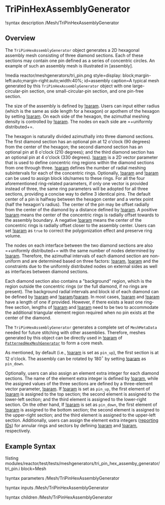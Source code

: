 # TriPinHexAssemblyGenerator

!syntax description /Mesh/TriPinHexAssemblyGenerator

## Overview

The `TriPinHexAssemblyGenerator` object generates a 2D hexagonal assembly mesh consisting of three diamond sections. Each of these sections may contain one pin defined as a series of concentric circles. An example of such an assembly mesh is illustrated in [assembly].

!media reactor/meshgenerators/tri_pin.png
      style=display: block;margin-left:auto;margin-right:auto;width:40%;
      id=assembly
      caption=A typical mesh generated by this `TriPinHexAssemblyGenerator` object with one large-circular-pin section, one small-circular-pin section, and one pin-free section.

The size of the assembly is defined by [!param](/Mesh/TriPinHexAssemblyGenerator/hexagon_size). Users can input either radius (which is the same as side length for a hexagon) or apothem of the hexagon by setting [!param](/Mesh/TriPinHexAssemblyGenerator/hexagon_size_style). On each side of the hexagon, the azimuthal meshing density is controlled by [!param](/Mesh/TriPinHexAssemblyGenerator/num_sectors_per_side). The nodes on each side are =+uniformly distributed+=.

The hexagon is naturally divided azimuthally into three diamond sections. The first diamond section has an optional pin at 12 o'clock (90 degrees) from the center of the hexagon; the second diamond section has an optional pin at 8 o'clock (210 degrees); and the third diamond section has an optional pin at 4 o'clock (330 degrees). [!param](/Mesh/TriPinHexAssemblyGenerator/ring_radii) is a 2D vector parameter that is used to define concentric ring regions within the diamond sections from one through three. [!param](/Mesh/TriPinHexAssemblyGenerator/ring_intervals) defines the number of radial meshing subintervals for each of the concentric rings. Optionally, [!param](/Mesh/TriPinHexAssemblyGenerator/ring_block_ids) and [!param](/Mesh/TriPinHexAssemblyGenerator/ring_block_names) can be used to assign block ids/names to these rings. For all the four aforementioned ring-related parameters, if only one vector is provided instead of three, the same ring parameters will be adopted for all three sections, providing a concise way to define 3 identical pins. The default center of a pin is halfway between the hexagon center and a vertex point (half the hexagon's radius). The center of the pin may be offset radially from the center of the diamond by a distance defined by [!param](/Mesh/TriPinHexAssemblyGenerator/ring_offset). A positive [!param](/Mesh/TriPinHexAssemblyGenerator/ring_offset) means the center of the concentric rings is radially offset towards to the assembly boundary. A negative [!param](/Mesh/TriPinHexAssemblyGenerator/ring_offset) means the center of the concentric rings is radially offset closer to the assembly center. Users can set [!param](/Mesh/TriPinHexAssemblyGenerator/preserve_volumes) as `true` to correct the polygonization effect and preserve ring volume.

The nodes on each interface between the two diamond sections are also =+uniformly distributed+= with the same number of nodes determined by [!param](/Mesh/TriPinHexAssemblyGenerator/num_sectors_per_side). Therefore, the azimuthal intervals of each diamond section are non-uniform and are determined based on three factors: [!param](/Mesh/TriPinHexAssemblyGenerator/num_sectors_per_side), [!param](/Mesh/TriPinHexAssemblyGenerator/ring_offset) and the constraints due to the uniformly distributed nodes on external sides as well as interfaces between diamond sections.

Each diamond section also contains a "background" region, which is the region outside the concentric rings (or the full diamond, if no rings are present). The background radial intervals and block id of each diamond can be defined by [!param](/Mesh/TriPinHexAssemblyGenerator/background_intervals) and [!param](/Mesh/TriPinHexAssemblyGenerator/background_block_ids)/[!param](/Mesh/TriPinHexAssemblyGenerator/background_block_names). In most cases, [!param](/Mesh/TriPinHexAssemblyGenerator/background_block_ids) and [!param](/Mesh/TriPinHexAssemblyGenerator/background_block_names) have a length of one if provided. However, if there exists a least one ring-free section, lengths of [!param](/Mesh/TriPinHexAssemblyGenerator/background_block_ids) and [!param](/Mesh/TriPinHexAssemblyGenerator/background_block_names) need to be two to accommodate the additional triangular element region required when no pin exists at the center of the diamond.

The `TriPinHexAssemblyGenerator` generates a complete set of `MeshMetaData` needed for future stitching with other assemblies. Therefore, meshes generated by this object can be directly used in [!param](/Mesh/PatternedHexMeshGenerator/inputs) of [`PatternedHexMeshGenerator`](/PatternedHexMeshGenerator.md) to form a core mesh.

As mentioned, by default (i.e., [!param](/Mesh/TriPinHexAssemblyGenerator/assembly_orientation) is set as `pin_up`), the first section is at 12 o'clock. The assembly can be rotated by 180$^{\circ}$ by setting [!param](/Mesh/TriPinHexAssemblyGenerator/assembly_orientation) as `pin_down`.

Optionally, users can also assign an element extra integer for each diamond sections. The name of the element extra integer is defined by [!param](/Mesh/TriPinHexAssemblyGenerator/pin_id_name), while the assigned values of the three sections are defined by a three-element vector parameter, [!param](/Mesh/TriPinHexAssemblyGenerator/pin_id_values). If [!param](/Mesh/TriPinHexAssemblyGenerator/assembly_orientation) is set as `pin_up`, the first element of [!param](/Mesh/TriPinHexAssemblyGenerator/pin_id_values) is assigned to the top section; the second element is assigned to the lower-left section; and the third element is assigned to the lower-right section. On the other hand,  If [!param](/Mesh/TriPinHexAssemblyGenerator/assembly_orientation) is set as `pin_down`, the first element of [!param](/Mesh/TriPinHexAssemblyGenerator/pin_id_values) is assigned to the bottom section; the second element is assigned to the upper-right section; and the third element is assigned to the upper-left section.
Additionally, users can assign the element extra integers ([reporting IDs](PolygonConcentricCircleMeshGenerator.md#reporting-id-assignment)) for annular rings and sectors by defining [!param](/Mesh/TriPinHexAssemblyGenerator/ring_id_name) and [!param](/Mesh/TriPinHexAssemblyGenerator/sector_id_name), respectively.

## Example Syntax

!listing modules/reactor/test/tests/meshgenerators/tri_pin_hex_assemby_generator/tri_pin.i block=Mesh

!syntax parameters /Mesh/TriPinHexAssemblyGenerator

!syntax inputs /Mesh/TriPinHexAssemblyGenerator

!syntax children /Mesh/TriPinHexAssemblyGenerator
